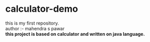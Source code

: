 # calculator-demo
this is my first repository.
<br>
author :- mahendra s pawar
<br>
<b>
this project is based on calculator and written on java language.
